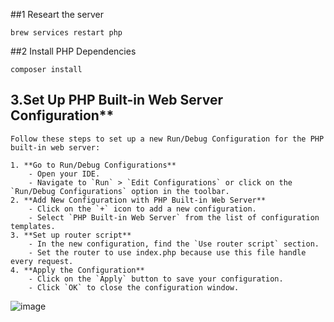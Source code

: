 ##1 Researt the server
```
brew services restart php
```

##2 Install PHP Dependencies
```
composer install
```

## 3.Set Up PHP Built-in Web Server Configuration**

    Follow these steps to set up a new Run/Debug Configuration for the PHP built-in web server:

    1. **Go to Run/Debug Configurations**
        - Open your IDE.
        - Navigate to `Run` > `Edit Configurations` or click on the `Run/Debug Configurations` option in the toolbar.
    2. **Add New Configuration with PHP Built-in Web Server**
        - Click on the `+` icon to add a new configuration.
        - Select `PHP Built-in Web Server` from the list of configuration templates.
    3. **Set up router script**
        - In the new configuration, find the `Use router script` section.
        - Set the router to use index.php because use this file handle every request.
    4. **Apply the Configuration**
        - Click on the `Apply` button to save your configuration.
        - Click `OK` to close the configuration window.
    
 ![image](https://github.com/user-attachments/assets/72118513-f124-4daf-a01f-537b41efd6a3)
